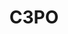 ---
title: "C3PO"
id: "C3PO"
image: "/images/star_wars/C3PO.jpg"
link: "https://square.link/u/wcZrEchQ"
price: "$5.00"
description: "C-3PO VINYL STICKER | 3\""
---